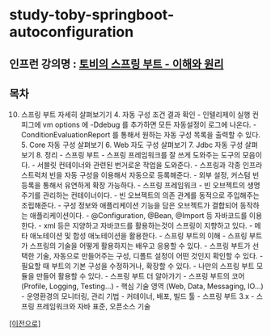 # study-toby-springboot-autoconfiguration

## 인프런 강의명 : [토비의 스프링 부트 - 이해와 원리](https://www.inflearn.com/course/%ED%86%A0%EB%B9%84-%EC%8A%A4%ED%94%84%EB%A7%81%EB%B6%80%ED%8A%B8-%EC%9D%B4%ED%95%B4%EC%99%80%EC%9B%90%EB%A6%AC)

## 목차

10. 스프링 부트 자세히 살펴보기기
    4. 자동 구성 조건 결과 확인
        - 인텔리제이 실행 컨피그에 vm options 에 -Ddebug 를 추가하면 모든 자동설정이 로그에 나온다.
        - ConditionEvaluationReport 를 통해서 원하는 자동 구성 목록을 출력할 수 있다.
    5. Core 자동 구성 살펴보기
    6. Web 자도 구성 살펴보기
    7. Jdbc 자동 구성 살펴보기
    8. 정리
        - 스프링 부트
          - 스프링 프레임워크를 잘 쓰게 도와주는 도구의 모음이다.
          - 서블릿 컨테이너와 관련된 번거로운 작업을 도와준다.
          - 스프링과 각종 인프라스트럭처 빈을 자동 구성을 이용해서 자동으로 등록해준다.
          - 외부 설정, 커스텀 빈 등록을 통해서 유연하게 확장 가능하다.
        - 스프링 프레임워크
          - 빈 오브젝트의 생명주기를 관리하는 컨테이너이다.
          - 빈 오브젝트의 의존 관계를 동적으로 주입해주는 조립해준다.
          - 구성 정보와 애플리케이션 기능을 담은 오브젝트가 결합되어 동작하는 애플리케이션이다.
          - @Configuration, @Bean, @Import 등 자바코드를 이용한다.
            - xml 등은 지양하고 자바코드를 활용하는것이 스프링이 지향하고 있다.
          - 메타 애노테이션 및 합성 애노테이션을 활용한다.
        - 스프링 부트의 이해
          - 스프링 부트가 스프링의 기술을 어떻게 활용하지는 배우고 응용할 수 있다.
          - 스프링 부트가 선택한 기술, 자동으로 만들어주는 구성, 디폴트 설정이 어떤 것인지 확인할 수 있다.
          - 필요할 때 부트의 기본 구성을 수정하거나, 확장할 수 있다.
          - 나만의 스프링 부트 모듈을 만들어 활용할 수 있다.
        - 스프링 부트 더 알아가기
          - 스프링 부트의 코어 (Profile, Logging, Testing...)
          - 핵심 기술 영역 (Web, Data, Messaging, IO...)
          - 운영환경의 모니터링, 관리 기법
          - 커테이너, 배포, 빌드 툴
          - 스프링 부트 3.x
          - 스프링 프레임워크와 자바 표준, 오픈소스 기술

[[이전으로]](https://github.com/heechul90/study-toby-springboot)
